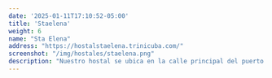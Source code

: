 ```yaml
---
date: '2025-01-11T17:10:52-05:00'
title: 'Staelena'
weight: 6
name: "Sta Elena"
address: "https://hostalstaelena.trinicuba.com/"
screenshot: "/img/hostales/staelena.png"
description: "Nuestro hostal se ubica en la calle principal del puerto de Casilda frente a la Plaza (Parque); a tan solo 10 min del centro histórico de Trinidad y a 15 min de la playa Ancón. Una casa de construcción moderna toda de blanco les recibe con un coctel de bienvenida o un café a su gusto."
---
```

